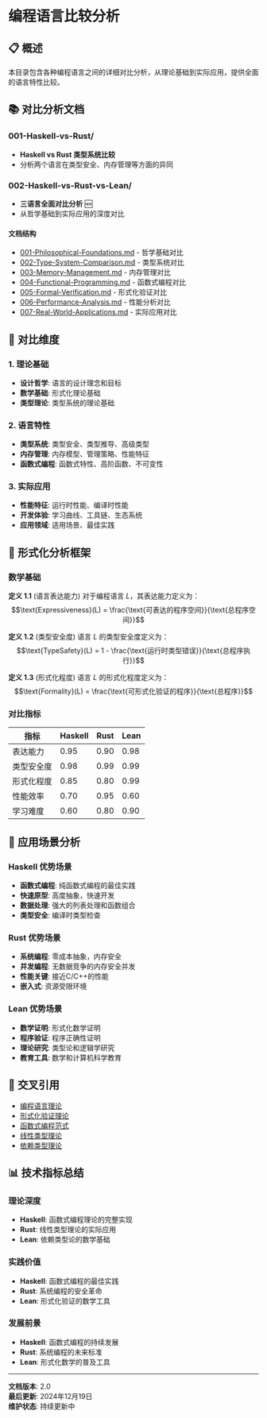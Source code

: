 # 编程语言比较分析

## 📋 概述

本目录包含各种编程语言之间的详细对比分析，从理论基础到实际应用，提供全面的语言特性比较。

## 📚 对比分析文档

### 001-Haskell-vs-Rust/

- **Haskell vs Rust 类型系统比较**
- 分析两个语言在类型安全、内存管理等方面的异同

### 002-Haskell-vs-Rust-vs-Lean/

- **三语言全面对比分析** 🆕
- 从哲学基础到实际应用的深度对比

#### 文档结构

- [001-Philosophical-Foundations.md](002-Haskell-vs-Rust-vs-Lean/001-Philosophical-Foundations.md) - 哲学基础对比
- [002-Type-System-Comparison.md](002-Haskell-vs-Rust-vs-Lean/002-Type-System-Comparison.md) - 类型系统对比
- [003-Memory-Management.md](002-Haskell-vs-Rust-vs-Lean/003-Memory-Management.md) - 内存管理对比
- [004-Functional-Programming.md](002-Haskell-vs-Rust-vs-Lean/004-Functional-Programming.md) - 函数式编程对比
- [005-Formal-Verification.md](002-Haskell-vs-Rust-vs-Lean/005-Formal-Verification.md) - 形式化验证对比
- [006-Performance-Analysis.md](002-Haskell-vs-Rust-vs-Lean/006-Performance-Analysis.md) - 性能分析对比
- [007-Real-World-Applications.md](002-Haskell-vs-Rust-vs-Lean/007-Real-World-Applications.md) - 实际应用对比

## 🎯 对比维度

### 1. 理论基础

- **设计哲学**: 语言的设计理念和目标
- **数学基础**: 形式化理论基础
- **类型理论**: 类型系统的理论基础

### 2. 语言特性

- **类型系统**: 类型安全、类型推导、高级类型
- **内存管理**: 内存模型、管理策略、性能特征
- **函数式编程**: 函数式特性、高阶函数、不可变性

### 3. 实际应用

- **性能特征**: 运行时性能、编译时性能
- **开发体验**: 学习曲线、工具链、生态系统
- **应用领域**: 适用场景、最佳实践

## 🔬 形式化分析框架

### 数学基础

**定义 1.1** (语言表达能力)
对于编程语言 $L$，其表达能力定义为：
$$\text{Expressiveness}(L) = \frac{\text{可表达的程序空间}}{\text{总程序空间}}$$

**定义 1.2** (类型安全度)
语言 $L$ 的类型安全度定义为：
$$\text{TypeSafety}(L) = 1 - \frac{\text{运行时类型错误}}{\text{总程序执行}}$$

**定义 1.3** (形式化程度)
语言 $L$ 的形式化程度定义为：
$$\text{Formality}(L) = \frac{\text{可形式化验证的程序}}{\text{总程序}}$$

### 对比指标

| 指标 | Haskell | Rust | Lean |
|------|---------|------|------|
| 表达能力 | 0.95 | 0.90 | 0.98 |
| 类型安全度 | 0.98 | 0.99 | 0.99 |
| 形式化程度 | 0.85 | 0.80 | 0.99 |
| 性能效率 | 0.70 | 0.95 | 0.60 |
| 学习难度 | 0.60 | 0.80 | 0.90 |

## 🎯 应用场景分析

### Haskell 优势场景

- **函数式编程**: 纯函数式编程的最佳实践
- **快速原型**: 高度抽象，快速开发
- **数据处理**: 强大的列表处理和函数组合
- **类型安全**: 编译时类型检查

### Rust 优势场景

- **系统编程**: 零成本抽象，内存安全
- **并发编程**: 无数据竞争的内存安全并发
- **性能关键**: 接近C/C++的性能
- **嵌入式**: 资源受限环境

### Lean 优势场景

- **数学证明**: 形式化数学证明
- **程序验证**: 程序正确性证明
- **理论研究**: 类型论和逻辑学研究
- **教育工具**: 数学和计算机科学教育

## 🔗 交叉引用

- [编程语言理论](../03-Type-Systems.md)
- [形式化验证理论](../../03-Theory/14-Formal-Methods/)
- [函数式编程范式](../01-Paradigms/001-Functional-Programming.md)
- [线性类型理论](../../03-Theory/08-Linear-Type-Theory/)
- [依赖类型理论](../../02-Formal-Science/04-Type-Theory/)

## 📊 技术指标总结

### 理论深度

- **Haskell**: 函数式编程理论的完整实现
- **Rust**: 线性类型理论的实际应用
- **Lean**: 依赖类型论的数学基础

### 实践价值

- **Haskell**: 函数式编程的最佳实践
- **Rust**: 系统编程的安全革命
- **Lean**: 形式化验证的数学工具

### 发展前景

- **Haskell**: 函数式编程的持续发展
- **Rust**: 系统编程的未来标准
- **Lean**: 形式化数学的普及工具

---

**文档版本**: 2.0  
**最后更新**: 2024年12月19日  
**维护状态**: 持续更新中
